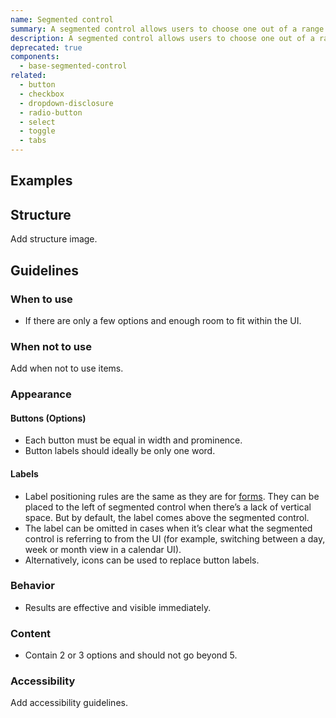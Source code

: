 ```yaml
---
name: Segmented control
summary: A segmented control allows users to choose one out of a range of available options. It is a button group of equal options where only one can be selected and active. There must always be one option active.
description: A segmented control allows users to choose one out of a range of available options. It is a button group of equal options where only one can be selected and active. There must always be one option active.
deprecated: true
components:
  - base-segmented-control
related:
  - button
  - checkbox
  - dropdown-disclosure
  - radio-button
  - select
  - toggle
  - tabs
---
```


## Examples

<story-viewer component="base-segmented-control"></story-viewer>

## Structure

<todo>Add structure image.</todo>

## Guidelines

### When to use

- If there are only a few options and enough room to fit within the UI.

### When not to use

<todo>Add when not to use items.</todo>

### Appearance

#### Buttons (Options)

- Each button must be equal in width and prominence.
- Button labels should ideally be only one word.

#### Labels

- Label positioning rules are the same as they are for [forms](/patterns/forms). They can be placed to the left of segmented control when there’s a lack of vertical space. But by default, the label comes above the segmented control.
- The label can be omitted in cases when it’s clear what the segmented control is referring to from the UI (for example, switching between a day, week or month view in a calendar UI).
- Alternatively, icons can be used to replace button labels.

### Behavior

- Results are effective and visible immediately.

### Content

- Contain 2 or 3 options and should not go beyond 5.

### Accessibility

<todo>Add accessibility guidelines.</todo>
